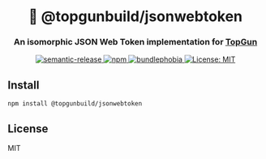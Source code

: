 <h1 align="center" style="border-bottom: none;">🔑 @topgunbuild/jsonwebtoken</h1>
<h3 align="center">An isomorphic JSON Web Token implementation for <a href="https://github.com/TopGunBuild/topgun">TopGun</a></h3>

<p align="center">
  <a href="https://github.com/semantic-release/semantic-release">
      <img alt="semantic-release" src="https://img.shields.io/badge/%20%20%F0%9F%93%A6%F0%9F%9A%80-semantic--release-e10079.svg">
  </a>
  <a href="https://npm.im/@topgunbuild/jsonwebtoken">
    <img alt="npm" src="https://badgen.net/npm/v/@topgunbuild/jsonwebtoken">
  </a>
  <a href="https://bundlephobia.com/result?p=@topgunbuild/jsonwebtoken">
    <img alt="bundlephobia" src="https://img.shields.io/bundlephobia/minzip/@topgunbuild/jsonwebtoken.svg">
  </a>
  <a href="https://opensource.org/licenses/MIT">
      <img alt="License: MIT" src="https://img.shields.io/badge/License-MIT-yellow.svg">
  </a>
</p>

## Install

`npm install @topgunbuild/jsonwebtoken`

## License

MIT
